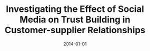 ---
title: "Investigating the Effect of Social Media on Trust Building in Customer-supplier Relationships"
collection: publications
category: conferences
permalink: /publication/2014-01-01-Investigating-the-Effect-of-Social-Media-on-Trust-Building-in-Customer-supplier-Relationships
date: 2014-01-01
venue: 'In Proc. of ICEIS 2014 - Proc. of the 16th International Conference on Enterprise Information Systems, Volume 2, Lisbon, Portugal, 27-30 April, 2014'
paperurl: 'https://doi.org/10.5220/0004905606350642'
citation: ' Fabio Calefato,  Filippo Lanubile,  Nicole Novielli, &quot;Investigating the Effect of Social Media on Trust Building in Customer-supplier Relationships.&quot; <i>In Proc. of ICEIS 2014 - Proc. of the 16th International Conference on Enterprise Information Systems, Volume 2, Lisbon, Portugal, 27-30 April, 2014</i>, 2014.'
doi: https://doi.org/10.5220/0004905606350642
---